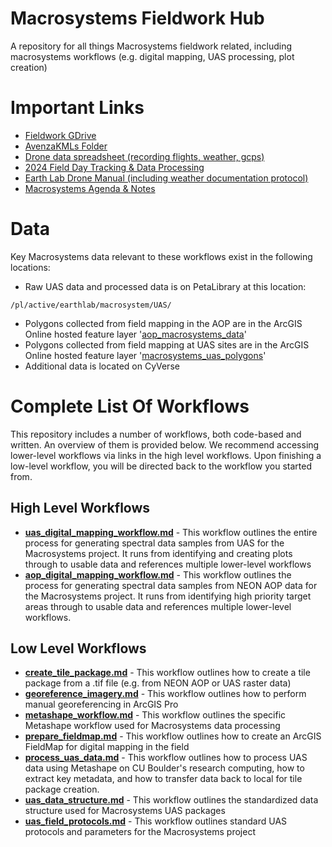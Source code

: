 # Macrosystems Fieldwork Hub
A repository for all things Macrosystems fieldwork related, including macrosystems workflows (e.g. digital mapping, UAS processing, plot creation)

# Important Links
* [Fieldwork GDrive](https://drive.google.com/drive/folders/1ARom7ANamjEfgzOd7agm1PTxPF1K1z9b?usp=drive_link)
* [AvenzaKMLs Folder](https://drive.google.com/drive/folders/164l4PtLY79svWSYn51ZN3AQwKh8EqROY?usp=drive_link)
* [Drone data spreadsheet (recording flights, weather, gcps)](https://docs.google.com/spreadsheets/d/1KahrdF1yzqLVi6hSEmn4hYBvZXWP1Uupj8Vozob_WtY/edit?usp=drive_link)
* [2024 Field Day Tracking & Data Processing](https://docs.google.com/spreadsheets/d/1HtjINMxrU8guyTSxz_OdsRKZ9KZ4zYN_TVUaIBOXzow/edit?usp=drive_link)
* [Earth Lab Drone Manual (including weather documentation protocol)](https://docs.google.com/document/d/1r_OoGRn0J6M--mA5OQc8BaterLIH4j6VHpvokBaC-9o/edit?usp=sharing)
* [Macrosystems Agenda & Notes](https://docs.google.com/document/d/1VbHkkWsqZzwsUc_j5OC_rxyWmMnrJDK1jKru-RsmRGw)

# Data

Key Macrosystems data relevant to these workflows exist in the following locations:
* Raw UAS data and processed data is on PetaLibrary at this location:
```
/pl/active/earthlab/macrosystem/UAS/
```
* Polygons collected from field mapping in the AOP are in the ArcGIS Online hosted feature layer '[aop_macrosystems_data](https://ucboulder.maps.arcgis.com/home/item.html?id=30f2bc7832fe46f9932d78d56a365eff)'
* Polygons collected from field mapping at UAS sites are in the ArcGIS Online hosted feature layer '[macrosystems_uas_polygons](https://ucboulder.maps.arcgis.com/home/item.html?id=977bdc9dfc65481ebcb46e87f0d9aae3)'
* Additional data is located on CyVerse

# Complete List Of Workflows
This repository includes a number of workflows, both code-based and written. An overview of them is provided below. We recommend accessing lower-level workflows via links in the high level workflows. Upon finishing a low-level workflow, you will be directed back to the workflow you started from.

## High Level Workflows
* [**uas_digital_mapping_workflow.md**](https://github.com/earthlab/macrosystems_fieldwork_hub/blob/main/uas_digital_mapping_workflow.md) - This workflow outlines the entire process for generating spectral data samples from UAS for the Macrosystems project. It runs from identifying and creating plots through to usable data and references multiple lower-level workflows
* [**aop_digital_mapping_workflow.md**](https://github.com/earthlab/macrosystems_fieldwork_hub/blob/main/aop_digital_mapping_workflow.md) - This workflow outlines the process for generating spectral data samples from NEON AOP data for the Macrosystems project. It runs from identifying high priority target areas through to usable data and references multiple lower-level workflows.

## Low Level Workflows
* [**create_tile_package.md**](https://github.com/earthlab/macrosystems_fieldwork_hub/blob/main/low-level-workflows/create_tile_package.md) - This workflow outlines how to create a tile package from a .tif file (e.g. from NEON AOP or UAS raster data)
* [**georeference_imagery.md**](https://github.com/earthlab/macrosystems_fieldwork_hub/blob/main/low-level-workflows/georeference_imagery.md) - This workflow outlines how to perform manual georeferencing in ArcGIS Pro
* [**metashape_workflow.md**](https://github.com/earthlab/macrosystems_fieldwork_hub/blob/main/low-level-workflows/metashape_workflow.md) - This workflow outlines the specific Metashape workflow used for Macrosystems data processing
* [**prepare_fieldmap.md**](https://github.com/earthlab/macrosystems_fieldwork_hub/blob/main/low-level-workflows/prepare_fieldmap.md) - This workflow outlines how to create an ArcGIS FieldMap for digital mapping in the field
* [**process_uas_data.md**](https://github.com/earthlab/macrosystems_fieldwork_hub/blob/main/low-level-workflows/process_uas_data.md) - This workflow outlines how to process UAS data using Metashape on CU Boulder's research computing, how to extract key metadata, and how to transfer data back to local for tile package creation.
* [**uas_data_structure.md**](https://github.com/earthlab/macrosystems_fieldwork_hub/blob/main/low-level-workflows/uas_data_structure.md) - This workflow outlines the standardized data structure used for Macrosystems UAS packages
* [**uas_field_protocols.md**](https://github.com/earthlab/macrosystems_fieldwork_hub/blob/main/low-level-workflows/uas_field_protocols.md) - This workflow outlines standard UAS protocols and parameters for the Macrosystems project


